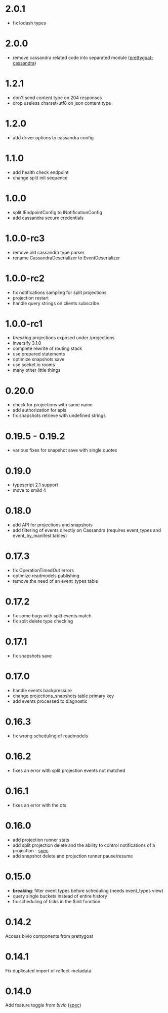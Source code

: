 # 2.0.1

* fix lodash types

# 2.0.0

* remove cassandra related code into separated module ([prettygoat-cassandra](https://github.com/tierratelematics/prettygoat-cassandra))

# 1.2.1

* don't send content type on 204 responses
* drop useless charset-utf8 on json content type

# 1.2.0

* add driver options to cassandra config

# 1.1.0

* add health check endpoint
* change split init sequence

# 1.0.0

* split IEndpointConfig to INotificationConfig
* add cassandra secure credentials

# 1.0.0-rc3

* remove old cassandra type parser
* rename CassandraDeserializer to EventDeserializer

# 1.0.0-rc2

* fix notifications sampling for split projections
* projection restart
* handle query strings on clients subscribe

# 1.0.0-rc1

* *breaking* projections exposed under /projections
* inversify 3.1.0
* complete rewrite of routing stack
* use prepared statements
* optimize snapshots save
* use socket.io rooms
* many other little things

# 0.20.0

* check for projections with same name
* add authorization for apis
* fix snapshots retrieve with undefined strings

# 0.19.5 - 0.19.2

* various fixes for snapshot save with single quotes

# 0.19.0

* typescript 2.1 support
* move to smild 4

# 0.18.0

* add API for projections and snapshots
* add filtering of events directly on Cassandra (requires event_types and event_by_manifest tables)

# 0.17.3

* fix OperationTimedOut errors
* optimize readmodels publishing
* remove the need of an event_types table

# 0.17.2

* fix some bugs with split events match
* fix split delete type checking

# 0.17.1

* fix snapshots save

# 0.17.0

* handle events backpressure
* change projections_snapshots table primary key
* add events processed to diagnostic

# 0.16.3

* fix wrong scheduling of readmodels

# 0.16.2

* fixes an error with split projection events not matched

# 0.16.1

* fixes an error with the dts

# 0.16.0

* add projection runner stats
* add split projection delete and the ability to control notifications of a projection - [spec](https://github.com/tierratelematics/prettygoat/blob/develop/test/SpecialStateSpec.ts)
* add snapshot delete and projection runner pause/resume

# 0.15.0

* **breaking**: filter event types before scheduling (needs event_types view)
* query single buckets instead of entire history
* fix scheduling of ticks in the $init function

# 0.14.2

Access bivio components from prettygoat

# 0.14.1

Fix duplicated import of reflect-metadata

# 0.14.0

Add feature toggle from *bivio* ([spec](https://github.com/tierratelematics/prettygoat/blob/master/test/EngineSpec.ts))
